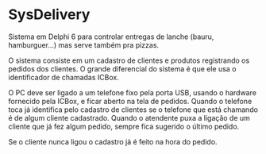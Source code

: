 # SysDelivery
Sistema em Delphi 6 para controlar entregas de lanche (bauru, hamburguer...) mas serve também pra pizzas.

O sistema consiste em um cadastro de clientes e produtos registrando os pedidos dos clientes. O grande diferencial do sistema é que ele usa o identificador de chamadas ICBox.

O PC deve ser ligado a um telefone fixo pela porta USB, usando o hardware fornecido pela ICBox, e ficar aberto na tela de pedidos. Quando o telefone toca já identifica pelo cadastro de clientes se o telefone que está chamando é de algum cliente cadastrado. Quando o atendente puxa a ligação de um cliente que já fez algum pedido, sempre fica sugerido o último pedido.

Se o cliente nunca ligou o cadastro já é feito na hora do pedido.
